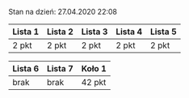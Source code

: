 Stan na dzień: 27.04.2020 22:08

| Lista 1 | Lista 2 | Lista 3 | Lista 4 | Lista 5 |
|---|---|---|---|---|
| 2 pkt | 2 pkt | 2 pkt | 2 pkt | 2 pkt |

| Lista 6 | Lista 7 | Koło 1|
|---|---|---|
| brak | brak | 42 pkt |
